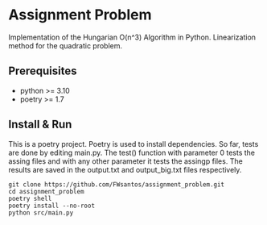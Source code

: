 # Assignment Problem

Implementation of the Hungarian O(n^3) Algorithm in Python.
Linearization method for the quadratic problem.

## Prerequisites
- python >= 3.10
- poetry >= 1.7

## Install & Run
This is a poetry project. Poetry is used to install dependencies.
So far, tests are done by editing main.py.
The test() function with parameter 0 tests the assing files and with any other parameter it tests the assingp files. The results are saved in the output.txt and output_big.txt files respectively.
```
git clone https://github.com/FWsantos/assignment_problem.git
cd assignment_problem
poetry shell
poetry install --no-root
python src/main.py
```